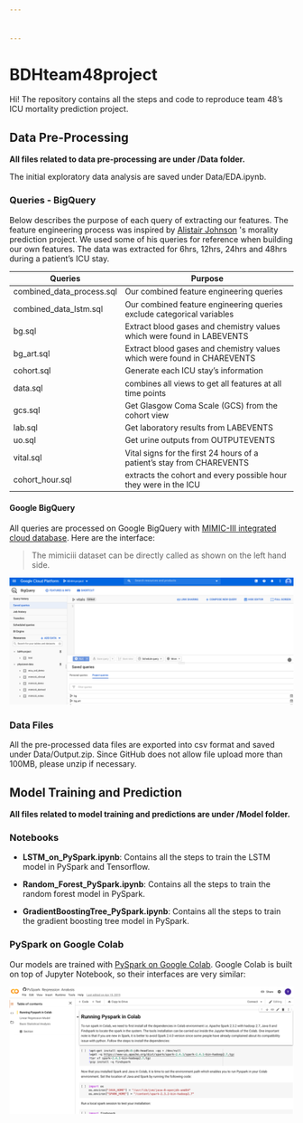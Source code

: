 ```yaml
---


---
```


<h1 id="bdhteam48project">BDHteam48project</h1>
<p>Hi! The repository contains all the steps and code to reproduce team 48’s ICU mortality prediction project.</p>
<h2 id="data-pre-processing">Data Pre-Processing</h2>
<p><strong>All files related to data pre-processing are under /Data folder.</strong></p>
<p>The initial exploratory data analysis are saved under Data/EDA.ipynb.</p>
<h3 id="queries---bigquery">Queries - BigQuery</h3>
<p>Below describes the purpose of each query of extracting our features. The feature engineering process was inspired by <a href="https://github.com/alistairewj/mortality-prediction/tree/master/queries">Alistair Johnson</a> 's morality prediction project. We used some of his queries for reference when building our own features. The data was extracted for 6hrs, 12hrs, 24hrs and 48hrs during a patient’s ICU stay.</p>

<table>
<thead>
<tr>
<th>Queries</th>
<th>Purpose</th>
</tr>
</thead>
<tbody>
<tr>
<td>combined_data_process.sql</td>
<td>Our combined feature engineering queries</td>
</tr>
<tr>
<td>combined_data_lstm.sql</td>
<td>Our combined feature engineering queries exclude categorical variables</td>
</tr>
<tr>
<td>bg.sql</td>
<td>Extract blood gases and chemistry values which were found in LABEVENTS</td>
</tr>
<tr>
<td>bg_art.sql</td>
<td>Extract blood gases and chemistry values which were found in CHAREVENTS</td>
</tr>
<tr>
<td>cohort.sql</td>
<td>Generate each ICU stay’s information</td>
</tr>
<tr>
<td>data.sql</td>
<td>combines all views to get all features at all time points</td>
</tr>
<tr>
<td>gcs.sql</td>
<td>Get Glasgow Coma Scale (GCS) from the cohort view</td>
</tr>
<tr>
<td>lab.sql</td>
<td>Get laboratory results from LABEVENTS</td>
</tr>
<tr>
<td>uo.sql</td>
<td>Get urine outputs from OUTPUTEVENTS</td>
</tr>
<tr>
<td>vital.sql</td>
<td>Vital signs for the first 24 hours of a patient’s stay from CHAREVENTS</td>
</tr>
<tr>
<td>cohort_hour.sql</td>
<td>extracts the cohort and every possible hour they were in the ICU</td>
</tr>
</tbody>
</table><h4 id="google-bigquery">Google BigQuery</h4>
<p>All queries are processed on Google BigQuery with <a href="https://mimic.physionet.org/tutorials/intro-to-mimic-iii-bq/">MIMIC-III integrated cloud database</a>. Here are the interface:</p>
<blockquote>
<p>The mimiciii dataset can be directly called as shown on the left hand side.</p>
</blockquote>
<p><img src="bigquery.png" alt="BQ"></p>
<h3 id="data-files">Data Files</h3>
<p>All the pre-processed data files are exported into csv format and saved under Data/Output.zip. Since GitHub does not allow file upload more than 100MB, please unzip if necessary.</p>
<h2 id="model-training-and-prediction">Model Training and Prediction</h2>
<p><strong>All files related to model training and predictions are under /Model folder.</strong></p>
<h3 id="notebooks">Notebooks</h3>
<ul>
<li>
<p><strong>LSTM_on_PySpark.ipynb</strong>: Contains all the steps to train the LSTM model in PySpark and Tensorflow.</p>
</li>
<li>
<p><strong>Random_Forest_PySpark.ipynb</strong>: Contains all the steps to train the random forest model in PySpark.</p>
</li>
<li>
<p><strong>GradientBoostingTree_PySpark.ipynb</strong>: Contains all the steps to train the gradient boosting tree model in PySpark.</p>
</li>
</ul>
<h3 id="pyspark-on-google-colab">PySpark on Google Colab</h3>
<p>Our models are trained with <a href="https://colab.research.google.com/github/asifahmed90/pyspark-ML-in-Colab/blob/master/PySpark_Regression_Analysis.ipynb">PySpark on Google Colab</a>. Google Colab is built on top of Jupyter Notebook, so their interfaces are very similar:</p>
<p><img src="colab.png" alt="Colab"></p>

